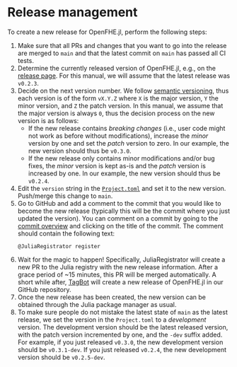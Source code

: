 # Release management

To create a new release for OpenFHE.jl, perform the following steps:
1) Make sure that all PRs and changes that you want to go into the release are merged to
   `main` and that the latest commit on `main` has passed all CI tests.
2) Determine the currently released version of OpenFHE.jl, e.g., on the
   [release page](https://github.com/sloede/OpenFHE.jl/releases). For this manual,
   we will assume that the latest release was `v0.2.3`.
3) Decide on the next version number. We follow [semantic versioning](https://semver.org/),
   thus each version is of the form `vX.Y.Z` where `X` is the major version, `Y` the minor
   version, and `Z` the patch version. In this manual, we assume that the major version is
   always `0`, thus the decision process on the new version is as follows:
   * If the new release contains *breaking changes* (i.e., user code might not work as
     before without modifications), increase the *minor* version by one and set the
     *patch* version to zero. In our example, the new version should thus be `v0.3.0`.
   * If the new release only contains minor modifications and/or bug fixes, the *minor*
     version is kept as-is and the *patch* version is increased by one. In our example, the
     new version should thus be `v0.2.4`.
4) Edit the `version` string in the
   [`Project.toml`](https://github.com/sloede/OpenFHE.jl/blob/main/Project.toml)
   and set it to the new version. Push/merge this change to `main`.
5) Go to GitHub and add a comment to the commit that you would like to become the new
   release (typically this will be the commit where you just updated the version). You can
   comment on a commit by going to the
   [commit overview](https://github.com/sloede/OpenFHE.jl/commits/main/) and clicking
   on the title of the commit. The comment should contain the following text:
   ```
   @JuliaRegistrator register
   ```
6) Wait for the magic to happen! Specifically, JuliaRegistrator will create a new PR to the
   Julia registry with the new release information. After a grace period of ~15 minutes,
   this PR will be merged automatically. A short while after,
   [TagBot](https://github.com/sloede/OpenFHE.jl/blob/main/.github/workflows/TagBot.yml)
   will create a new release of OpenFHE.jl in our GitHub repository.
7) Once the new release has been created, the new version can be obtained through the Julia
   package manager as usual.
8) To make sure people do not mistake the latest state of `main` as the latest release, we
   set the version in the `Project.toml` to a *development* version. The development version
   should be the latest released version, with the patch version incremented by one, and the
   `-dev` suffix added. For example, if you just released `v0.3.0`, the new development
   version should be `v0.3.1-dev`. If you just released `v0.2.4`, the new development
   version should be `v0.2.5-dev`.
